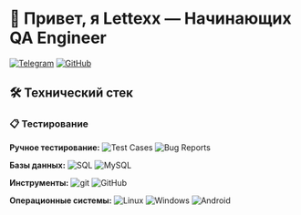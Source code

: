# 👋 Привет, я Lettexx — Начинающих QA Engineer
[![Telegram](https://img.shields.io/badge/Telegram-26A5E4?style=flat&logo=telegram&logoColor=white)](https://t.me/lettexx_A)
[![GitHub](https://img.shields.io/badge/GitHub-181717?style=flat&logo=github&logoColor=white)](https://github.com/lattexxA)
## 🛠️ Технический стек

### 📋 Тестирование
**Ручное тестирование:** 
![Test Cases](https://img.shields.io/badge/Test_Cases-✓-green)
![Bug Reports](https://img.shields.io/badge/Bug_Reports-✓-green)

**Базы данных:**
![SQL](https://img.shields.io/badge/SQL-4479A1?style=flat&logo=postgresql&logoColor=white)
![MySQL](https://img.shields.io/badge/MySQL-4479A1?style=flat&logo=mysql&logoColor=white)

**Инструменты:**
![git](https://img.shields.io/badge/Git-F05032?style=flat&logo=git&logoColor=white)
![GitHub](https://img.shields.io/badge/GitHub-181717?style=flat&logo=github&logoColor=white)

**Операционные системы:**
![Linux](https://img.shields.io/badge/Linux-Debian-A81D33?style=flat&logo=debian&logoColor=white)
![Windows](https://img.shields.io/badge/Windows-0078D6?style=flat&logo=windows&logoColor=white)
![Android](https://img.shields.io/badge/Android-3DDC84?style=flat&logo=android&logoColor=white)

